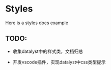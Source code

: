 # Styles

Here is a styles docs example


## TODO:

- 收集datalyst中的样式类，文档归总

- 开发vscode插件，实现datalyst中css类型提示